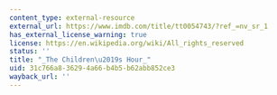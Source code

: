 ```yaml
---
content_type: external-resource
external_url: https://www.imdb.com/title/tt0054743/?ref_=nv_sr_1
has_external_license_warning: true
license: https://en.wikipedia.org/wiki/All_rights_reserved
status: ''
title: "_The Children\u2019s Hour_"
uid: 31c766a8-3629-4a66-b4b5-b62abb852ce3
wayback_url: ''
---
```

